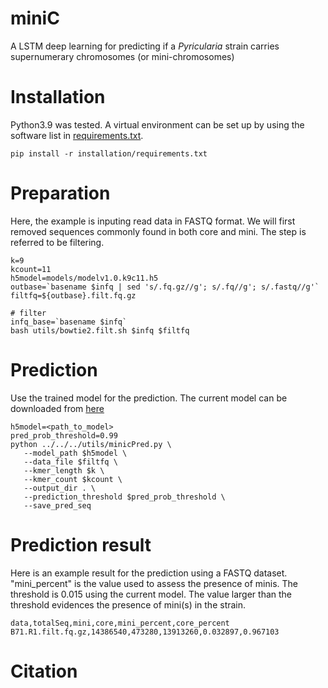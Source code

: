 # miniC
A LSTM deep learning for predicting if a *Pyricularia* strain carries supernumerary chromosomes (or mini-chromosomes)

# Installation
Python3.9 was tested. A virtual environment can be set up by using the software list in [requirements.txt](installation/requirements.txt).
```
pip install -r installation/requirements.txt
```

# Preparation
Here, the example is inputing read data in FASTQ format. We will first removed sequences commonly found in both core and mini. The step is referred to be filtering.  
```
k=9
kcount=11
h5model=models/modelv1.0.k9c11.h5
outbase=`basename $infq | sed 's/.fq.gz//g'; s/.fq//g'; s/.fastq//g'`
filtfq=${outbase}.filt.fq.gz

# filter
infq_base=`basename $infq`
bash utils/bowtie2.filt.sh $infq $filtfq
```

# Prediction
Use the trained model for the prediction. The current model can be downloaded from [here](https://people.beocat.ksu.edu/~liu3zhen/models/model_final.h5)

```
h5model=<path_to_model>
pred_prob_threshold=0.99
python ../../../utils/minicPred.py \
   --model_path $h5model \
   --data_file $filtfq \
   --kmer_length $k \
   --kmer_count $kcount \
   --output_dir . \
   --prediction_threshold $pred_prob_threshold \
   --save_pred_seq
```

# Prediction result
Here is an example result for the prediction using a FASTQ dataset. "mini_percent" is the value used to assess the presence of minis. The threshold is 0.015 using the current model. The value larger than the threshold evidences the presence of mini(s) in the strain.   
```
data,totalSeq,mini,core,mini_percent,core_percent
B71.R1.filt.fq.gz,14386540,473280,13913260,0.032897,0.967103
```

# Citation
<to be added>

